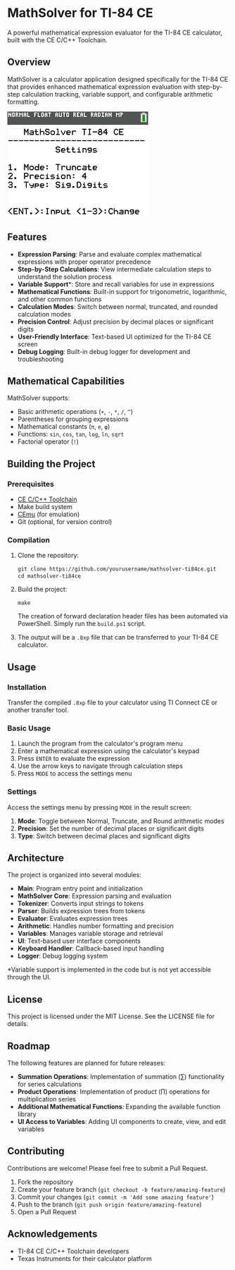 # MathSolver for TI-84 CE

A powerful mathematical expression evaluator for the TI-84 CE calculator, built with the CE C/C++ Toolchain.

## Overview

MathSolver is a calculator application designed specifically for the TI-84 CE that provides enhanced mathematical expression evaluation with step-by-step calculation tracking, variable support, and configurable arithmetic formatting.

![MathSolver Screenshot](assets/mathsolver_screenshot.png)

## Features

- **Expression Parsing**: Parse and evaluate complex mathematical expressions with proper operator precedence
- **Step-by-Step Calculations**: View intermediate calculation steps to understand the solution process
- **Variable Support***: Store and recall variables for use in expressions
- **Mathematical Functions**: Built-in support for trigonometric, logarithmic, and other common functions
- **Calculation Modes**: Switch between normal, truncated, and rounded calculation modes
- **Precision Control**: Adjust precision by decimal places or significant digits
- **User-Friendly Interface**: Text-based UI optimized for the TI-84 CE screen
- **Debug Logging**: Built-in debug logger for development and troubleshooting

## Mathematical Capabilities

MathSolver supports:

- Basic arithmetic operations (`+`, `-`, `*`, `/`, `^`)
- Parentheses for grouping expressions
- Mathematical constants (`π`, `e`, `φ`)
- Functions: `sin`, `cos`, `tan`, `log`, `ln`, `sqrt`
- Factorial operator (`!`)

## Building the Project

### Prerequisites

- [CE C/C++ Toolchain](https://github.com/CE-Programming/toolchain)
- Make build system
- [CEmu](https://github.com/CE-Programming/CEmu) (for emulation)
- Git (optional, for version control)

### Compilation

1. Clone the repository:
   ```
   git clone https://github.com/yourusername/mathsolver-ti84ce.git
   cd mathsolver-ti84ce
   ```

2. Build the project:
   ```
   make
   ```

   The creation of forward declaration header files has been automated via PowerShell.
   Simply run the `build.ps1` script.

3. The output will be a `.8xp` file that can be transferred to your TI-84 CE calculator.

## Usage

### Installation

Transfer the compiled `.8xp` file to your calculator using TI Connect CE or another transfer tool.

### Basic Usage

1. Launch the program from the calculator's program menu
2. Enter a mathematical expression using the calculator's keypad
3. Press `ENTER` to evaluate the expression
4. Use the arrow keys to navigate through calculation steps
5. Press `MODE` to access the settings menu

### Settings

Access the settings menu by pressing `MODE` in the result screen:

1. **Mode**: Toggle between Normal, Truncate, and Round arithmetic modes
2. **Precision**: Set the number of decimal places or significant digits
3. **Type**: Switch between decimal places and significant digits

## Architecture

The project is organized into several modules:

- **Main**: Program entry point and initialization
- **MathSolver Core**: Expression parsing and evaluation
- **Tokenizer**: Converts input strings to tokens
- **Parser**: Builds expression trees from tokens
- **Evaluator**: Evaluates expression trees
- **Arithmetic**: Handles number formatting and precision
- **Variables**: Manages variable storage and retrieval
- **UI**: Text-based user interface components
- **Keyboard Handler**: Callback-based input handling
- **Logger**: Debug logging system

*Variable support is implemented in the code but is not yet accessible through the UI.

## License

This project is licensed under the MIT License. See the LICENSE file for details.

## Roadmap

The following features are planned for future releases:

- **Summation Operations**: Implementation of summation (∑) functionality for series calculations
- **Product Operations**: Implementation of product (∏) operations for multiplication series
- **Additional Mathematical Functions**: Expanding the available function library
- **UI Access to Variables**: Adding UI components to create, view, and edit variables

## Contributing

Contributions are welcome! Please feel free to submit a Pull Request.

1. Fork the repository
2. Create your feature branch (`git checkout -b feature/amazing-feature`)
3. Commit your changes (`git commit -m 'Add some amazing feature'`)
4. Push to the branch (`git push origin feature/amazing-feature`)
5. Open a Pull Request

## Acknowledgements

- TI-84 CE C/C++ Toolchain developers
- Texas Instruments for their calculator platform